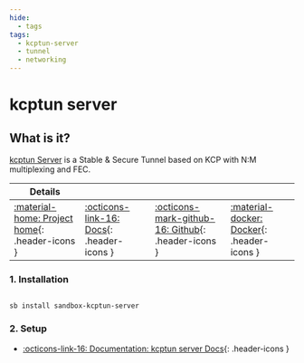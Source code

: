 ```yaml
---
hide:
  - tags
tags:
  - kcptun-server
  - tunnel
  - networking
---
```


# kcptun server

## What is it?

[kcptun Server](https://github.com/xtaci/kcptun) is a Stable & Secure Tunnel based on KCP with N:M multiplexing and FEC.

| Details     |             |             |             |
|-------------|-------------|-------------|-------------|
| [:material-home: Project home](https://github.com/xtaci/kcptun){: .header-icons } | [:octicons-link-16: Docs](https://github.com/xtaci/kcptun){: .header-icons } | [:octicons-mark-github-16: Github](https://github.com/xtaci/kcptun){: .header-icons } | [:material-docker: Docker](https://hub.docker.com/r/horjulf/kcptun){: .header-icons }|

### 1. Installation

``` shell

sb install sandbox-kcptun-server

```

### 2. Setup

- [:octicons-link-16: Documentation: kcptun server Docs](https://github.com/xtaci/kcptun){: .header-icons }
